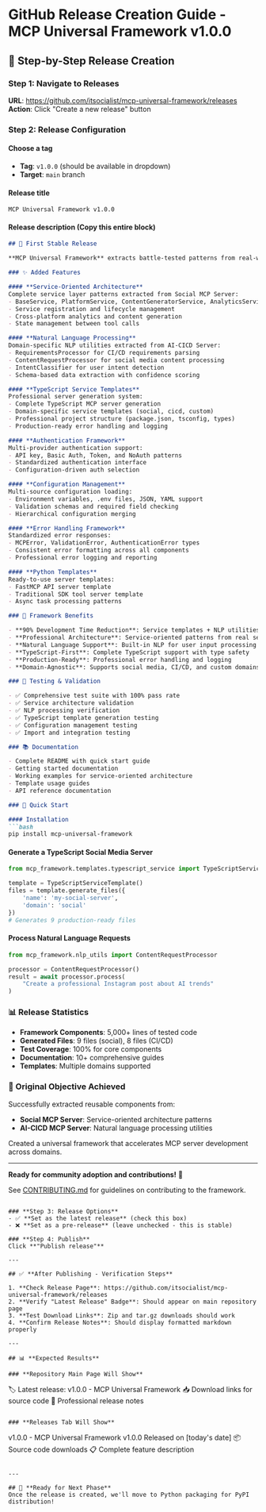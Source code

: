 # GitHub Release Creation Guide - MCP Universal Framework v1.0.0

## 🎯 **Step-by-Step Release Creation**

### **Step 1: Navigate to Releases**
**URL**: https://github.com/itsocialist/mcp-universal-framework/releases
**Action**: Click "Create a new release" button

### **Step 2: Release Configuration**

#### **Choose a tag**
- **Tag**: `v1.0.0` (should be available in dropdown)
- **Target**: `main` branch

#### **Release title**
```
MCP Universal Framework v1.0.0
```

#### **Release description** (Copy this entire block)
```markdown
## 🚀 First Stable Release

**MCP Universal Framework** extracts battle-tested patterns from real-world MCP servers to accelerate development by 90%.

### ✨ Added Features

#### **Service-Oriented Architecture**
Complete service layer patterns extracted from Social MCP Server:
- BaseService, PlatformService, ContentGeneratorService, AnalyticsService
- Service registration and lifecycle management
- Cross-platform analytics and content generation
- State management between tool calls

#### **Natural Language Processing**
Domain-specific NLP utilities extracted from AI-CICD Server:
- RequirementsProcessor for CI/CD requirements parsing
- ContentRequestProcessor for social media content processing
- IntentClassifier for user intent detection
- Schema-based data extraction with confidence scoring

#### **TypeScript Service Templates**
Professional server generation system:
- Complete TypeScript MCP server generation
- Domain-specific service templates (social, cicd, custom)
- Professional project structure (package.json, tsconfig, types)
- Production-ready error handling and logging

#### **Authentication Framework**
Multi-provider authentication support:
- API key, Basic Auth, Token, and NoAuth patterns
- Standardized authentication interface
- Configuration-driven auth selection

#### **Configuration Management**
Multi-source configuration loading:
- Environment variables, .env files, JSON, YAML support
- Validation schemas and required field checking
- Hierarchical configuration merging

#### **Error Handling Framework**
Standardized error responses:
- MCPError, ValidationError, AuthenticationError types
- Consistent error formatting across all components
- Professional error logging and reporting

#### **Python Templates**
Ready-to-use server templates:
- FastMCP API server template
- Traditional SDK tool server template
- Async task processing patterns

### 🎯 Framework Benefits

- **90% Development Time Reduction**: Service templates + NLP utilities
- **Professional Architecture**: Service-oriented patterns from real servers
- **Natural Language Support**: Built-in NLP for user input processing
- **TypeScript-First**: Complete TypeScript support with type safety
- **Production-Ready**: Professional error handling and logging
- **Domain-Agnostic**: Supports social media, CI/CD, and custom domains

### 🧪 Testing & Validation

- ✅ Comprehensive test suite with 100% pass rate
- ✅ Service architecture validation
- ✅ NLP processing verification
- ✅ TypeScript template generation testing
- ✅ Configuration management testing
- ✅ Import and integration testing

### 📚 Documentation

- Complete README with quick start guide
- Getting started documentation
- Working examples for service-oriented architecture
- Template usage guides
- API reference documentation

### 🚀 Quick Start

#### Installation
```bash
pip install mcp-universal-framework
```

#### Generate a TypeScript Social Media Server
```python
from mcp_framework.templates.typescript_service import TypeScriptServiceTemplate

template = TypeScriptServiceTemplate()
files = template.generate_files({
    'name': 'my-social-server',
    'domain': 'social'
})
# Generates 9 production-ready files
```

#### Process Natural Language Requests
```python
from mcp_framework.nlp_utils import ContentRequestProcessor

processor = ContentRequestProcessor()
result = await processor.process(
    "Create a professional Instagram post about AI trends"
)
```

### 📊 Release Statistics

- **Framework Components**: 5,000+ lines of tested code
- **Generated Files**: 9 files (social), 8 files (CI/CD) 
- **Test Coverage**: 100% for core components
- **Documentation**: 10+ comprehensive guides
- **Templates**: Multiple domains supported

### 🎯 Original Objective Achieved

Successfully extracted reusable components from:
- **Social MCP Server**: Service-oriented architecture patterns
- **AI-CICD MCP Server**: Natural language processing utilities

Created a universal framework that accelerates MCP server development across domains.

---

**Ready for community adoption and contributions!** 🚀

See [CONTRIBUTING.md](CONTRIBUTING.md) for guidelines on contributing to the framework.
```

### **Step 3: Release Options**
- ✅ **Set as the latest release** (check this box)
- ❌ **Set as a pre-release** (leave unchecked - this is stable)

### **Step 4: Publish**
Click **"Publish release"**

---

## ✅ **After Publishing - Verification Steps**

1. **Check Release Page**: https://github.com/itsocialist/mcp-universal-framework/releases
2. **Verify "Latest Release" Badge**: Should appear on main repository page
3. **Test Download Links**: Zip and tar.gz downloads should work
4. **Confirm Release Notes**: Should display formatted markdown properly

---

## 📊 **Expected Results**

### **Repository Main Page Will Show**
```
🏷️ Latest release: v1.0.0 - MCP Universal Framework
📥 Download links for source code
📖 Professional release notes
```

### **Releases Tab Will Show**
```
v1.0.0 - MCP Universal Framework v1.0.0
Released on [today's date]
📦 Source code downloads
📋 Complete feature description
```

---

## 🚀 **Ready for Next Phase**
Once the release is created, we'll move to Python packaging for PyPI distribution!
